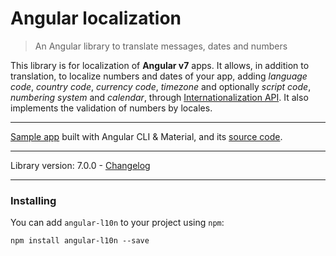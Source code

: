 # Angular localization
> An Angular library to translate messages, dates and numbers

This library is for localization of **Angular v7** apps. 
It allows, in addition to translation, to localize numbers and dates of your app, adding _language code_, _country code_, _currency code_, _timezone_ and optionally _script code_, _numbering system_ and _calendar_, through [Internationalization API](spec/configuration.md#intl-api). It also implements the validation of numbers by locales.

---

[Sample app](http://robisim74.github.io/angular-l10n-sample) built with Angular CLI & Material, and its [source code](https://github.com/robisim74/angular-l10n-sample).

---

Library version: 7.0.0 - [Changelog](https://github.com/robisim74/angular-l10n/releases) 

---

### Installing
You can add `angular-l10n` to your project using `npm`:
```Shell
npm install angular-l10n --save 
```
